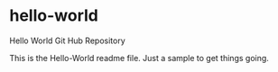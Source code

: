 hello-world
===========

Hello World Git Hub Repository

This is the Hello-World readme file. Just a sample to get things going.
